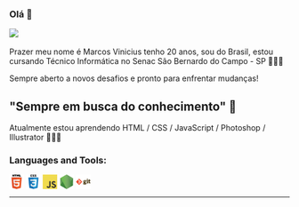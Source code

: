 ### Olá 👋

<div align-items="center">
  <a target="_blank" rel="noopener noreferrer" ><img width="40%" src="https://github-readme-stats.vercel.app/api/top-langs/?username=mvini00&layout=compact&theme=dracula"></a>
</div>
<p>Prazer meu nome é Marcos Vinicius tenho 20 anos, sou do Brasil, estou cursando Técnico Informática no Senac São Bernardo do Campo - SP 👨🏼‍🎓 <p/>
<p> Sempre aberto a novos desafios e pronto para enfrentar mudanças!</p>
<h2> "Sempre em busca do conhecimento" 🧠</h2>
<p> Atualmente estou aprendendo HTML / CSS / JavaScript / Photoshop / Illustrator 👨🏼‍💻</p>

### Languages and Tools:

<div>
  <img align="center" alt="HTML5" width="26px" src="https://raw.githubusercontent.com/github/explore/80688e429a7d4ef2fca1e82350fe8e3517d3494d/topics/html/html.png" />
  <img align="center" alt="CSS3" width="26px" src="https://raw.githubusercontent.com/github/explore/80688e429a7d4ef2fca1e82350fe8e3517d3494d/topics/css/css.png" />
  <img align="center" alt="JavaScript" width="26px" src="https://raw.githubusercontent.com/github/explore/80688e429a7d4ef2fca1e82350fe8e3517d3494d/topics/javascript/javascript.png" />
  <img align="center" alt="Node.js" width="26px" src="https://raw.githubusercontent.com/github/explore/80688e429a7d4ef2fca1e82350fe8e3517d3494d/topics/nodejs/nodejs.png" />
  <img align="center" alt="Git" width="26px" src="https://raw.githubusercontent.com/github/explore/80688e429a7d4ef2fca1e82350fe8e3517d3494d/topics/git/git.png" />

---

<!-- ### Connect with me:

[<img align="center" alt=" | LinkedIn" width="22px" src="https://cdn.jsdelivr.net/npm/simple-icons@v3/icons/linkedin.svg" />](https://linkedin.com/in/) -->

</div>
